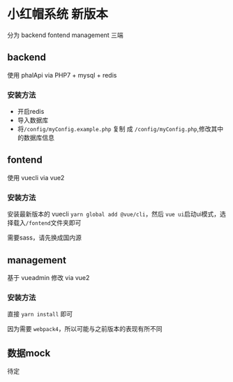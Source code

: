 # 小红帽系统 新版本

分为 backend fontend management 三端

## backend

使用 phalApi via PHP7 + mysql + redis

### 安装方法

* 开启redis
* 导入数据库
* 将`/config/myConfig.example.php` 复制 成 `/config/myConfig.php`,修改其中的数据库信息

## fontend

使用 vuecli via vue2

### 安装方法

安装最新版本的 vuecli `yarn global add @vue/cli`，然后 `vue ui`启动ui模式，选择载入`/fontend`文件夹即可

需要sass，请先换成国内源

## management

基于 vueadmin 修改 via vue2

### 安装方法

直接 `yarn install` 即可

因为需要 `webpack4`，所以可能与之前版本的表现有所不同

## 数据mock

待定
